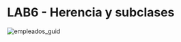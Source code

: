 # LAB6 - Herencia y subclases

![empleados_guid](https://user-images.githubusercontent.com/63487663/194451768-b064cd97-5a59-427b-8282-cf50f2e0acac.PNG)
